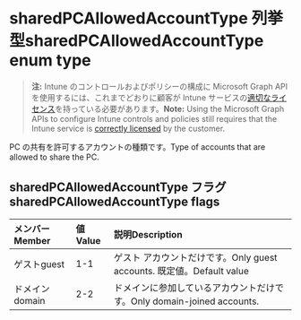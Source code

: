 # <a name="sharedpcallowedaccounttype-enum-type"></a><span data-ttu-id="ec135-101">sharedPCAllowedAccountType 列挙型</span><span class="sxs-lookup"><span data-stu-id="ec135-101">sharedPCAllowedAccountType enum type</span></span>

> <span data-ttu-id="ec135-102">**注:** Intune のコントロールおよびポリシーの構成に Microsoft Graph API を使用するには、これまでどおりに顧客が Intune サービスの[適切なライセンス](https://go.microsoft.com/fwlink/?linkid=839381)を持っている必要があります。</span><span class="sxs-lookup"><span data-stu-id="ec135-102">**Note:** Using the Microsoft Graph APIs to configure Intune controls and policies still requires that the Intune service is [correctly licensed](https://go.microsoft.com/fwlink/?linkid=839381) by the customer.</span></span>

<span data-ttu-id="ec135-103">PC の共有を許可するアカウントの種類です。</span><span class="sxs-lookup"><span data-stu-id="ec135-103">Type of accounts that are allowed to share the PC.</span></span>
## <a name="sharedpcallowedaccounttype-flags"></a><span data-ttu-id="ec135-104">sharedPCAllowedAccountType フラグ</span><span class="sxs-lookup"><span data-stu-id="ec135-104">sharedPCAllowedAccountType flags</span></span>
|<span data-ttu-id="ec135-105">メンバー</span><span class="sxs-lookup"><span data-stu-id="ec135-105">Member</span></span>|<span data-ttu-id="ec135-106">値</span><span class="sxs-lookup"><span data-stu-id="ec135-106">Value</span></span>|<span data-ttu-id="ec135-107">説明</span><span class="sxs-lookup"><span data-stu-id="ec135-107">Description</span></span>|
|:---|:---|:---|
|<span data-ttu-id="ec135-108">ゲスト</span><span class="sxs-lookup"><span data-stu-id="ec135-108">guest</span></span>|<span data-ttu-id="ec135-109">1</span><span class="sxs-lookup"><span data-stu-id="ec135-109">-1</span></span>|<span data-ttu-id="ec135-110">ゲスト アカウントだけです。</span><span class="sxs-lookup"><span data-stu-id="ec135-110">Only guest accounts.</span></span> <span data-ttu-id="ec135-111">既定値。</span><span class="sxs-lookup"><span data-stu-id="ec135-111">Default value</span></span>|
|<span data-ttu-id="ec135-112">ドメイン</span><span class="sxs-lookup"><span data-stu-id="ec135-112">domain</span></span>|<span data-ttu-id="ec135-113">2</span><span class="sxs-lookup"><span data-stu-id="ec135-113">-2</span></span>|<span data-ttu-id="ec135-114">ドメインに参加しているアカウントだけです。</span><span class="sxs-lookup"><span data-stu-id="ec135-114">Only domain-joined accounts.</span></span>|



